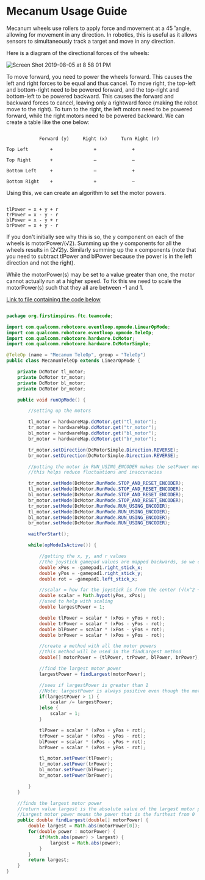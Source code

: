 # Mecanum Usage Guide

Mecanum wheels use rollers to apply force and movement at a 45 ̊ angle, allowing for movement in any direction. In robotics, this is useful as it allows sensors to simultaneously track a target and move in any direction.

Here is a diagram of the directional forces of the wheels:

![Screen Shot 2019-08-05 at 8 58 01 PM](https://user-images.githubusercontent.com/43021436/62510415-c863cc00-b7c3-11e9-8c21-48794037d7e9.png)

  To move forward, you need to power the wheels forward. This causes the left and right forces to be equal and thus cancel. To move right, the top-left and bottom-right need to be powered forward, and the top-right and bottom-left to be powered backward. This causes the forward and backward forces to cancel, leaving only a rightward force (making the robot move to the right). To turn to the right, the left motors need to be powered forward, while the right motors need to be powered backward. We can create a table like the one below:

```

            Forward (y)     Right (x)     Turn Right (r)

Top Left        +               +             +

Top Right       +               –             –

Bottom Left     +               –             +

Bottom Right    +               +             –

```

Using this, we can create an algorithm to set the motor powers.

```

tlPower = x + y + r
trPower = x - y - r
blPower = x - y + r
brPower = x + y - r

```

If you don't initially see why this is so, the y component on each of the wheels is motorPower/(√2). Summing up the y components for all the wheels results in (2√2)y. Similarly summing up the x components (note that you need to subtract tlPower and blPower because the power is in the left direction and not the right).

While the motorPower(s) may be set to a value greater than one, the motor cannot actually run at a higher speed. To fix this we need to scale the motorPower(s) such that they all are between -1 and 1.

[Link to file containing the code below](https://github.com/swang1111/CHSFTCOffSeason-2018-19/blob/master/App/TeamCode/src/main/java/org/firstinspires/ftc/teamcode/MecanumTeleOp.java)

```java

package org.firstinspires.ftc.teamcode;

import com.qualcomm.robotcore.eventloop.opmode.LinearOpMode;
import com.qualcomm.robotcore.eventloop.opmode.TeleOp;
import com.qualcomm.robotcore.hardware.DcMotor;
import com.qualcomm.robotcore.hardware.DcMotorSimple;

@TeleOp (name = "Mecanum TeleOp", group = "TeleOp")
public class MecanumTeleOp extends LinearOpMode {

    private DcMotor tl_motor;
    private DcMotor tr_motor;
    private DcMotor bl_motor;
    private DcMotor br_motor;

    public void runOpMode() {

        //setting up the motors

        tl_motor = hardwareMap.dcMotor.get("tl_motor");
        tr_motor = hardwareMap.dcMotor.get("tr_motor");
        bl_motor = hardwareMap.dcMotor.get("bl_motor");
        br_motor = hardwareMap.dcMotor.get("br_motor");

        tr_motor.setDirection(DcMotorSimple.Direction.REVERSE);
        br_motor.setDirection(DcMotorSimple.Direction.REVERSE);

        //putting the motor in RUN_USING_ENCODER makes the setPower method sets a speed to the motor rather than a power
        //this helps reduce fluctuations and inaccuracies

        tr_motor.setMode(DcMotor.RunMode.STOP_AND_RESET_ENCODER);
        tl_motor.setMode(DcMotor.RunMode.STOP_AND_RESET_ENCODER);
        bl_motor.setMode(DcMotor.RunMode.STOP_AND_RESET_ENCODER);
        br_motor.setMode(DcMotor.RunMode.STOP_AND_RESET_ENCODER);
        tr_motor.setMode(DcMotor.RunMode.RUN_USING_ENCODER);
        tl_motor.setMode(DcMotor.RunMode.RUN_USING_ENCODER);
        bl_motor.setMode(DcMotor.RunMode.RUN_USING_ENCODER);
        br_motor.setMode(DcMotor.RunMode.RUN_USING_ENCODER);

        waitForStart();

        while(opModeIsActive()) {

            //getting the x, y, and r values
            //the joystick gamepad values are mapped backwards, so we correct by multiplying by -1
            double xPos = -gamepad1.right_stick_x;
            double yPos = -gamepad1.right_stick_y;
            double rot = -gamepad1.left_stick_x;

            //scalar = how far the joystick is from the center (√(x^2 + y^2))
            double scalar = Math.hypot(yPos, xPos);
            //used to help with scaling
            double largestPower = 1;

            double tlPower = scalar * (xPos + yPos + rot);
            double trPower = scalar * (xPos - yPos - rot);
            double blPower = scalar * (xPos - yPos + rot);
            double brPower = scalar * (xPos + yPos - rot);

            //create a method with all the motor powers
            //this method will be used in the findLargest method
            double[] motorPower = {tlPower, trPower, blPower, brPower};

            //find the largest motor power
            largestPower = findLargest(motorPower);

            //sees if largestPower is greater than 1
            //Note: largestPower is always positive even though the motor powers may not be
            if(largestPower > 1) {
                scalar /= largestPower;
            }else {
                scalar = 1;
            }

            tlPower = scalar * (xPos + yPos + rot);
            trPower = scalar * (xPos - yPos - rot);
            blPower = scalar * (xPos - yPos + rot);
            brPower = scalar * (xPos + yPos - rot);

            tl_motor.setPower(tlPower);
            tr_motor.setPower(trPower);
            bl_motor.setPower(blPower);
            br_motor.setPower(brPower);

        }
    }

    //finds the largest motor power
    //return value largest is the absolute value of the largest motor power
    //Largest motor power means the power that is the furthest from 0
    public double findLargest(double[] motorPower) {
        double largest = Math.abs(motorPower[0]);
        for(double power : motorPower) {
            if(Math.abs(power) > largest) {
                largest = Math.abs(power);
            }
        }
        return largest;
    }
}
            
```
